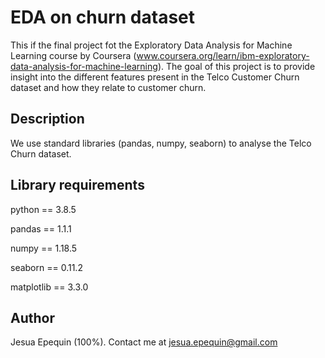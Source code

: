 # EDA on churn dataset
This if the final project fot the Exploratory Data Analysis for Machine Learning course by Coursera (www.coursera.org/learn/ibm-exploratory-data-analysis-for-machine-learning). The goal of this project is to provide insight into the different features present in the Telco Customer Churn dataset and how they relate to customer churn.

## Description
We use standard libraries (pandas, numpy, seaborn) to analyse the Telco Churn dataset. 

## Library requirements

python == 3.8.5

pandas == 1.1.1

numpy == 1.18.5

seaborn == 0.11.2  

matplotlib == 3.3.0

## Author

Jesua Epequin (100%). Contact me at jesua.epequin@gmail.com